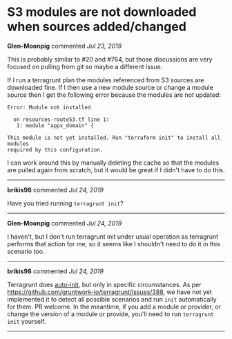 # S3 modules are not downloaded when sources added/changed

**Glen-Moonpig** commented *Jul 23, 2019*

This is probably similar to #20 and #764, but those discussions are very focused on pulling from git so maybe a different issue.

If I run a terragrunt plan the modules referenced from S3 sources are downloaded fine. If I then use a new module source or change a module source then I get the following error because the modules are not updated:

```
Error: Module not installed

  on resources-route53.tf line 1:
   1: module "appx_domain" {

This module is not yet installed. Run "terraform init" to install all modules
required by this configuration.
```

I can work around this by manually deleting the cache so that the modules are pulled again from scratch, but it would be great if I didn't have to do this.
<br />
***


**brikis98** commented *Jul 24, 2019*

Have you tried running `terragrunt init`?
***

**Glen-Moonpig** commented *Jul 24, 2019*

I haven't, but I don't run terragrunt init under usual operation as terragrunt performs that action for me, so it seems like I shouldn't need to do it in this scenario too.
***

**brikis98** commented *Jul 24, 2019*

Terragrunt does [auto-init](https://github.com/gruntwork-io/terragrunt#auto-init), but only in specific circumstances. As per https://github.com/gruntwork-io/terragrunt/issues/388, we have not yet implemented it to detect all possible scenarios and run `init` automatically for them. PR welcome. In the meantime, if you add a module or provider, or change the version of a module or provide, you'll need to run `terragrunt init` yourself.
***

